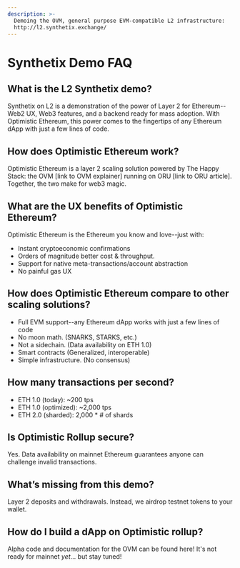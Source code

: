 ```yaml
---
description: >-
  Demoing the OVM, general purpose EVM-compatible L2 infrastructure:
  http://l2.synthetix.exchange/
---
```


# Synthetix Demo FAQ

## What is the L2 Synthetix demo?

Synthetix on L2 is a demonstration of the power of Layer 2 for Ethereum--Web2 UX, Web3 features, and a backend ready for mass adoption. With Optimistic Ethereum, this power comes to the fingertips of any Ethereum dApp with just a few lines of code.

## How does Optimistic Ethereum work?

Optimistic Ethereum is a layer 2 scaling solution powered by The Happy Stack: the OVM \[link to OVM explainer\] running on ORU \[link to ORU article\]. Together, the two make for web3 magic.

## What are the UX benefits of Optimistic Ethereum?

Optimistic Ethereum is the Ethereum you know and love--just with:

* Instant cryptoeconomic confirmations
* Orders of magnitude better cost & throughput. 
* Support for native meta-transactions/account abstraction
* No painful gas UX

## How does Optimistic Ethereum compare to other scaling solutions?

* Full EVM support--any Ethereum dApp works with just a few lines of code
* No moon math. \(SNARKS, STARKS, etc.\)
* Not a sidechain. \(Data availability on ETH 1.0\)
* Smart contracts \(Generalized, interoperable\)
* Simple infrastructure. \(No consensus\)

## How many transactions per second?

* ETH 1.0 \(today\): ~200 tps
* ETH 1.0 \(optimized\): ~2,000 tps
* ETH 2.0 \(sharded\): 2,000 \* \# of shards

## Is Optimistic Rollup secure?

Yes. Data availability on mainnet Ethereum guarantees anyone can challenge invalid transactions.

## What’s missing from this demo?

Layer 2 deposits and withdrawals. Instead, we airdrop testnet tokens to your wallet.

## How do I build a dApp on Optimistic rollup?

Alpha code and documentation for the OVM can be found here! It's not ready for mainnet _yet_... but stay tuned!

